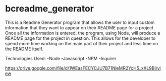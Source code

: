 # bcreadme_generator

This is a Readme Generator program that allows the user to input custom information that they want to appear on their README page
for a project Once all the information is entered, the program, using Node, will produce a README page for the project in question. This allows
for the developer to spend more time working on the main part of their project and less time on the README itself.

Technologies Used:
-Node
-Javascript
-NPM
-Inquirer

https://drive.google.com/file/d/1WEasFECYCJU7B71NleMR2YcH5_xXL9BI/view
